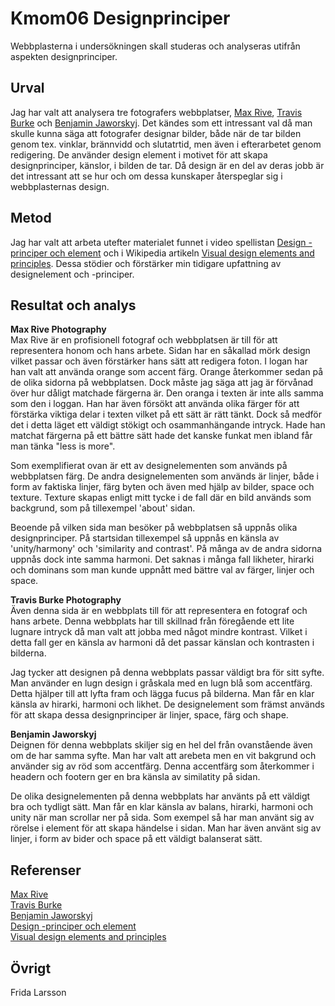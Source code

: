---
---

Kmom06 Designprinciper
=======================

Webbplasterna i undersökningen skall studeras och analyseras utifrån aspekten designprinciper.

Urval
-----------------------

Jag har valt att analysera tre fotografers webbplatser, [Max Rive](https://www.maxrivephotography.com/index), [Travis Burke](https://www.travisburkephotography.com/) och [Benjamin Jaworskyj](https://benjamin-jaworskyj.de//). Det kändes som ett intressant val då man skulle kunna säga att fotografer designar bilder, både när de tar bilden genom tex. vinklar, brännvidd och slutatrtid, men även i efterarbetet genom redigering. De använder design element i motivet för att skapa designprinciper, känslor, i bilden de tar. Då design är en del av deras jobb är det intressant att se hur och om dessa kunskaper återspeglar sig i webbplasternas design.  

Metod
-----------------------

Jag har valt att arbeta utefter materialet funnet i video spellistan [Design -principer och element](https://www.youtube.com/playlist?list=PLKtP9l5q3ce-oz7aoBkk-oEn4xzGbtqxU) och i Wikipedia artikeln [Visual design elements and principles](https://en.wikipedia.org/wiki/Visual_design_elements_and_principles). Dessa stödier och förstärker min tidigare upfattning av designelement och -principer.

Resultat och analys
-----------------------

**Max Rive Photography**  
Max Rive är en profisionell fotograf och webbplatsen är till för att representera honom och hans arbete. Sidan har en såkallad mörk design vilket passar och även förstärker hans sätt att redigera foton. I logan har han valt att använda orange som accent färg. Orange återkommer sedan på de olika sidorna på webbplatsen. Dock måste jag säga att jag är förvånad över hur dåligt matchade färgerna är. Den oranga i texten är inte alls samma som den i loggan. Han har även försökt att använda olika färger för att förstärka viktiga delar i texten vilket på ett sätt är rätt tänkt. Dock så medför det i detta läget ett väldigt stökigt och osammanhängande intryck. Hade han matchat färgerna på ett bättre sätt hade det kanske funkat men ibland får man tänka "less is more".  

Som exemplifierat ovan är ett av designelementen som används på webbplatsen färg. De andra designelementen som används är linjer, både i form av faktiska linjer, färg byten och även med hjälp av bilder, space och texture. Texture skapas enligt mitt tycke i de fall där en bild används som backgrund, som på tillexempel 'about' sidan.

Beoende på vilken sida man besöker på webbplatsen så uppnås olika designprinciper. På startsidan tillexempel så uppnås en känsla av 'unity/harmony' och 'similarity and contrast'. På många av de andra sidorna uppnås dock inte samma harmoni. Det saknas i många fall likheter, hirarki och dominans som man kunde uppnått med bättre val av färger, linjer och space.  

**Travis Burke Photography**  
Även denna sida är en webbplats till för att representera en fotograf och hans arbete. Denna webbplats har till skillnad från föregående ett lite lugnare intryck då man valt att jobba med något mindre kontrast. Vilket i detta fall ger en känsla av harmoni då det passar känslan och kontrasten i bilderna.  

Jag tycker att designen på denna webbplats passar väldigt bra för sitt syfte. Man använder en lugn design i gråskala med en lugn blå som accentfärg. Detta hjälper till att lyfta fram och lägga fucus på bilderna. Man får en klar känsla av hirarki, harmoni och likhet. De designelement som främst används för att skapa dessa designprinciper är linjer, space, färg och shape.

**Benjamin Jaworskyj**  
Deignen för denna webbplats skiljer sig en hel del från ovanstående även om de har samma syfte. Man har valt att arebeta men en vit bakgrund och använder sig av röd som accentfärg. Denna accentfärg som återkommer i headern och footern ger en bra känsla av similatity på sidan.  

De olika designelementen på denna webbplats har använts på ett väldigt bra och tydligt sätt. Man får en klar känsla av balans, hirarki, harmoni och unity när man scrollar ner på sida. Som exempel så har man använt sig av rörelse i element för att skapa händelse i sidan. Man har även använt sig av linjer, i form av bider och space på ett väldigt balanserat sätt.

Referenser
-----------------------

[Max Rive](https://www.maxrivephotography.com/index)  
[Travis Burke](https://www.travisburkephotography.com/)  
[Benjamin Jaworskyj](https://benjamin-jaworskyj.de//)  
[Design -principer och element](https://www.youtube.com/playlist?list=PLKtP9l5q3ce-oz7aoBkk-oEn4xzGbtqxU)  
[Visual design elements and principles](https://en.wikipedia.org/wiki/Visual_design_elements_and_principles)

Övrigt
-----------------------

Frida Larsson
